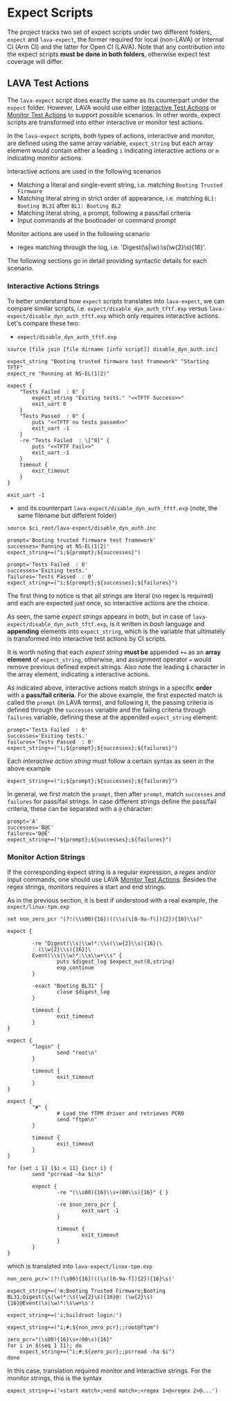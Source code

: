 # Expect Scripts

The project tracks two set of expect scripts under two different folders, `expect` and
`lava-expect`, the former required for local (non-LAVA) or Internal CI (Arm CI) and
the latter for Open CI (LAVA). Note that any contribution into the expect scripts
**must be done in both folders**, otherwise expect test coverage will differ.

## LAVA Test Actions

The `lava-expect` script does exactly the same as its counterpart under the `expect`
folder. However, LAVA would use either [Interactive Test Actions](https://validation.linaro.org/static/docs/v2/actions-test.html#interactive-test-action)
or [Monitor Test Actions](https://validation.linaro.org/static/docs/v2/monitors.html) to
support possible scenarios. In other words, expect scripts are transformed into either
interactive or monitor test actions.

In the `lava-expect` scripts, both types of actions, interactive and monitor, are defined
using the same array variable, `expect_string` but each array element would contain either
a leading `i` indicating interactive actions or `m` indicating monitor actions.


Interactive actions are used in the following scenarios

* Matching a literal and single-event string, i.e. matching `Booting Trusted Firmware`
* Matching literal string in strict order of appearance, i.e. matching `BL1: Booting BL31`
after `BL1: Booting BL2`
* Matching literal string, a prompt, following a pass/fail criteria
* Input commands at the bootloader or command prompt

Monitor actions are used in the following scenario

* regex matching through the log, i.e. 'Digest(\s|\w):\s(\w{2}\s){16}'. 

The following sections go in detail providing syntactic details for each scenario.

### Interactive Actions Strings

To better understand how `expect` scripts translates into `lava-expect`, we can compare similar
scripts, i.e. `expect/disable_dyn_auth_tftf.exp` versus `lava-expect/disable_dyn_auth_tftf.exp` which only requires interactive
actions. Let's compare these two:

* `expect/disable_dyn_auth_tftf.exp`

```
source [file join [file dirname [info script]] disable_dyn_auth.inc]

expect_string "Booting trusted firmware test framework" "Starting TFTF"
expect_re "Running at NS-EL(1|2)"

expect {
	"Tests Failed  : 0" {
		expect_string "Exiting tests." "<<TFTF Success>>"
		exit_uart 0
	}
	"Tests Passed  : 0" {
		puts "<<TFTF no tests passed>>"
		exit_uart -1
	}
	-re "Tests Failed  : \[^0]" {
		puts "<<TFTF Fail>>"
		exit_uart -1
	}
	timeout {
		exit_timeout
	}
}

exit_uart -1
```

* and its counterpart `lava-expect/disable_dyn_auth_tftf.exp` (note, the same filename but different folder)

```
source $ci_root/lava-expect/disable_dyn_auth.inc

prompt='Booting trusted firmware test framework'
successes='Running at NS-EL(1|2)'
expect_string+=("i;${prompt};${successes}")

prompt='Tests Failed  : 0'
successes='Exiting tests.'
failures='Tests Passed  : 0'
expect_string+=("i;${prompt};${successes};${failures}")
```

The first thing to notice is that all strings are literal (no regex is required) and each are expected
just once, so interactive actions are the choice.

As seen, the same *expect strings* appears in both, but in case of `lava-expect/disable_dyn_auth_tftf.exp`,
is it written in *bash* language and **appending** elements into `expect_string`, which is the variable
that ultimately is transformed into interactive test actions by CI scripts.

It is worth noting that each *expect string* **must be** appended `+=` as an
**array element** of `expect_string`, otherwise, and assignment operator `=` would remove
previous defined expect strings. Also note the leading **`i`** character in the array element,
indicating a interactive actions.

As indicated above, interactive actions match strings in a specific **order** with a **pass/fail
criteria**. For the above example, the first expected match is called the `prompt` (in LAVA terms),
and following it, the passing criteria is defined through the `successes` variable and the failing
criteria through `failures` variable, defining these at the appended `expect_string` element:

```
prompt='Tests Failed  : 0'
successes='Exiting tests.'
failures='Tests Passed  : 0'
expect_string+=("i;${prompt};${successes};${failures}")
```

Each *interactive action string* must follow a certain syntax as seen in the above example

```
expect_string+=("i;${prompt};${successes};${failures}")
```

In general, we first match the `prompt`, then after `prompt`,
match `successes` and `failures` for pass/fail strings. In case different strings
define the pass/fail criteria, these can be separated with a `@` character:

```
prompt='A'
successes='B@C'
failures='D@E'
expect_string+=("${prompt};${successes};${failures}")
```

### Monitor Action Strings

If the corresponding expect string is a regular expression, a *regex* and/or input commands,  one should
use LAVA [Monitor Test Actions](https://validation.linaro.org/static/docs/v2/monitors.html). Besides the
regex strings, monitors requires a start and end strings.

As in the previous section, it is best if understood with a real example, the `expect/linux-tpm.exp`

```
set non_zero_pcr "(?!(\\s00){16})((\\s(\[0-9a-f\]){2}){16}\\s)"

expect {

        -re "Digest(\\s|\\w)*:\\s(\\w{2}\\s){16}|\
        : (\\w{2}\\s){16}|\
        Event(\\s|\\w)*:\\s\\w+\\s" {
                puts $digest_log $expect_out(0,string)
                exp_continue
        }

        -exact "Booting BL31" {
                close $digest_log
        }

        timeout {
                exit_timeout
        }
}

expect {
        "login" {
                send "root\n"
        }

        timeout {
                exit_timeout
        }
}

expect {
        "#" {
                # Load the fTPM driver and retrieves PCR0
                send "ftpm\n"
        }

        timeout {
                exit_timeout
        }
}

for {set i 1} {$i < 11} {incr i} {
        send "pcrread -ha $i\n"

        expect {
                -re "(\\s00){16}\\s+(00\\s){16}" { }

                -re $non_zero_pcr {
                        exit_uart -1
                }

                timeout {
                        exit_timeout
                }
        }
}
```

which is translated into `lava-expect/linux-tpm.exp`

```
non_zero_pcr='(?!(\s00){16})((\s([0-9a-f]){2}){16}\s)'

expect_string+=('m;Booting Trusted Firmware;Booting BL31;Digest(\s|\w)*:\s(\w{2}\s){16}@: (\w{2}\s){16}@Event(\s|\w)*:\s\w+\s')

expect_string+=('i;buildroot login:')

expect_string+=("i;#;${non_zero_pcr};;root@ftpm")

zero_pcr="(\s00){16}\s+(00\s){16}"
for i in $(seq 1 11); do
    expect_string+=("i;#;${zero_pcr};;pcrread -ha $i")
done
```

In this case, translation required monitor and interactive strings. For the monitor strings, this is the syntax

```
expect_string+=('<start match>;<end match>;<regex 1>@<regex 2>@...')
```
